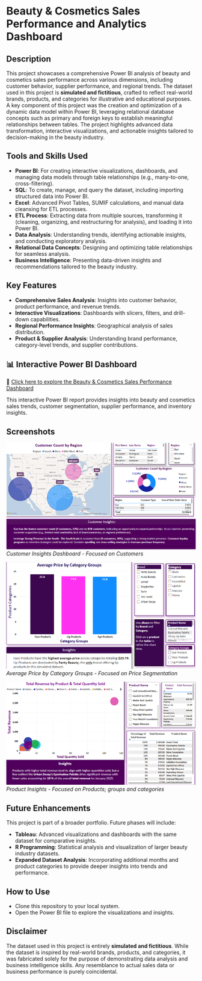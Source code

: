 # Beauty & Cosmetics Sales Performance and Analytics Dashboard

## Description
This project showcases a comprehensive Power BI analysis of beauty and cosmetics sales performance across various dimensions, including customer behavior, supplier performance, and regional trends. The dataset used in this project is **simulated and fictitious**, crafted to reflect real-world brands, products, and categories for illustrative and educational purposes. A key component of this project was the creation and optimization of a dynamic data model within Power BI, leveraging relational database concepts such as primary and foreign keys to establish meaningful relationships between tables. The project highlights advanced data transformation, interactive visualizations, and actionable insights tailored to decision-making in the beauty industry.

## Tools and Skills Used
- **Power BI**: For creating interactive visualizations, dashboards, and managing data models through table relationships (e.g., many-to-one, cross-filtering).
- **SQL**: To create, manage, and query the dataset, including importing structured data into Power BI.
- **Excel**: Advanced Pivot Tables, SUMIF calculations, and manual data cleansing for ETL processes.
- **ETL Process**: Extracting data from multiple sources, transforming it (cleaning, organizing, and restructuring for analysis), and loading it into Power BI.
- **Data Analysis**: Understanding trends, identifying actionable insights, and conducting exploratory analysis.
- **Relational Data Concepts**: Designing and optimizing table relationships for seamless analysis.
- **Business Intelligence**: Presenting data-driven insights and recommendations tailored to the beauty industry.

## Key Features
- **Comprehensive Sales Analysis**: Insights into customer behavior, product performance, and revenue trends.
- **Interactive Visualizations**: Dashboards with slicers, filters, and drill-down capabilities.
- **Regional Performance Insights**: Geographical analysis of sales distribution.
- **Product & Supplier Analysis**: Understanding brand performance, category-level trends, and supplier contributions.

## 📊 Interactive Power BI Dashboard  

🔗 [Click here to explore the Beauty & Cosmetics Sales Performance Dashboard](/../Beauty_Cosmetics_Sales_Performance_Analysis_Report.pdf)

This interactive Power BI report provides insights into beauty and cosmetics sales trends, customer segmentation, supplier performance, and inventory insights.

## Screenshots

![Customer Insights Dashboard](customer_insights_dashboard.png)  
*Customer Insights Dashboard - Focused on Customers*

![Average Price by Category Groups](average_price_by_category_groups.png)  
*Average Price by Category Groups - Focused on Price Segmentation*

![Product Insights Visualization](product_insights_visualization.png)  
*Product Insights - Focused on Products; groups and categories*

## Future Enhancements
This project is part of a broader portfolio. Future phases will include:
- **Tableau**: Advanced visualizations and dashboards with the same dataset for comparative insights.
- **R Programming**: Statistical analysis and visualization of larger beauty industry datasets.
- **Expanded Dataset Analysis**: Incorporating additional months and product categories to provide deeper insights into trends and performance.

## How to Use
- Clone this repository to your local system.
- Open the Power BI file to explore the visualizations and insights.

## Disclaimer
The dataset used in this project is entirely **simulated and fictitious**. While the dataset is inspired by real-world brands, products, and categories, it was fabricated solely for the purpose of demonstrating data analysis and business intelligence skills. Any resemblance to actual sales data or business performance is purely coincidental.
